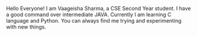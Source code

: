 Hello Everyone!
I am Vaageisha Sharma, a CSE Second Year student.
I have a good command over intermediate JAVA.
Currently I am learning C language and Python.
You can always find me trying and experimenting with new things.



<!---
Vaageisha/Vaageisha is a ✨ special ✨ repository because its `README.md` (this file) appears on your GitHub profile.
You can click the Preview link to take a look at your changes.
--->
